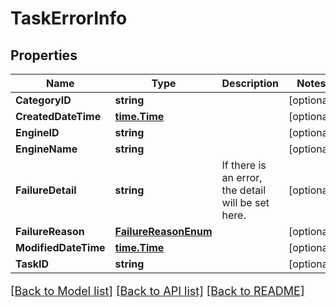 # TaskErrorInfo

## Properties

Name | Type | Description | Notes
------------ | ------------- | ------------- | -------------
**CategoryID** | **string** |  | [optional] 
**CreatedDateTime** | [**time.Time**](time.Time.md) |  | [optional] 
**EngineID** | **string** |  | [optional] 
**EngineName** | **string** |  | [optional] 
**FailureDetail** | **string** | If there is an error, the detail will be set here. | [optional] 
**FailureReason** | [**FailureReasonEnum**](FailureReasonEnum.md) |  | [optional] 
**ModifiedDateTime** | [**time.Time**](time.Time.md) |  | [optional] 
**TaskID** | **string** |  | [optional] 

[[Back to Model list]](../README.md#documentation-for-models) [[Back to API list]](../README.md#documentation-for-api-endpoints) [[Back to README]](../README.md)

<style>
     p, ul, ol, li { font-size: 18px !important;}
</style>


